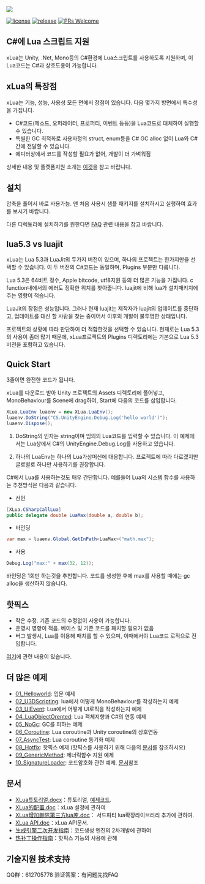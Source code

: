 ![](Assets/XLua/Doc/xLua.png)

[![license](https://img.shields.io/badge/license-MIT-blue.png)](https://github.com/Tencent/xLua/blob/master/LICENSE.TXT)
[![release](https://img.shields.io/badge/release-v2.1.6-blue.png)](https://github.com/Tencent/xLua/releases)
[![PRs Welcome](https://img.shields.io/badge/PRs-welcome-blue.png)](https://github.com/Tencent/xLua/pulls)

## C#에 Lua 스크립트 지원

xLua는 Unity, .Net, Mono등의 C#환경에 Lua스크립트를 사용하도록 지원하며, 이 Lua코드는 C#과 상호도용이 가능합니다.

## xLua의 특장점

xLua는 기능, 성능, 사용성 모든 면에서 장점이 있습니다. 다음 몇가지 방면에서 특수성을 가집니다.

* C#코드(메소드, 오퍼레이터, 프로퍼티, 이벤트 등등)을 Lua코드로 대체하여 실행할 수 있습니다.
* 특별한 GC 최적화로 사용자정의 struct, enum등을 C# GC alloc 없이 Lua와 C#간에 전달할 수 있습니다.
* 에디터상에서 코드를 작성할 필요가 없어, 개발이 더 가벼워짐

상세한 내용 및 플랫폼지원 소개는 [이것](Assets/XLua/Doc/features.md)을 참고 바랍니다.

## 설치

압축을 풀어서 바로 사용가능. 맨 처음 사용시 샘플 패키지를 설치하시고 실행하여 효과를 보시기 바랍니다.

다른 디렉토리에 설치하기를 원한다면 [FAQ](Assets/XLua/Doc/faq.md) 관련 내용을 참고 바랍니다.

## lua5.3 vs luajit

xLua는 Lua 5.3과 LuaJit의 두가지 버전이 있으며, 하나의 프로젝트는 한가지만을 선택할 수 있습니다. 이 두 버전의 C#코드는 동일하며, Plugins 부분만 다릅니다.

Lua 5.3은 64비트 정수, Apple bitcode, utf8지원 등의 더 많은 기능을 가집니다. c function내에서의 에러도 정확한 위치를 찾아줍니다. luajit에 비해 lua가 설치패키지에 주는 영향이 적습니다.

LuaJit의 장점은 성능입니다. 그러나 현재 luajit는 제작자가 luajit의 업데이트를 중단하고, 업데이트를 대신 할 사람을 찾는 중이어서 이후의 개발이 불투명한 상태입니다.

프로젝트의 상황에 따라 판단하여 더 적합한것을 선택할 수 있습니다. 현재로는 Lua 5.3의 사용이 좀더 많기 때문에, xLua프로젝트의 Plugins 디렉토리에는 기본으로 Lua 5.3 버전을 포함하고 있습니다.

## Quick Start

3줄이면 완전한 코드가 됩니다.

xLua를 다운로드 받아 Unity 프로젝트의 Assets 디렉토리에 풀어넣고, MonoBehaviour를 Scene에 drag하여, Start에 다음의 코드를 삽입합니다.

```csharp
XLua.LuaEnv luaenv = new XLua.LuaEnv();
luaenv.DoString("CS.UnityEngine.Debug.Log('hello world')");
luaenv.Dispose();
```

1. DoString의 인자는 string이며 임의의 Lua코드를 입력할 수 있습니다. 이 예제에서는 Lua상에서 C#의 UnityEngine.Debug.Log를 사용하고 있습니다.

2.  하나의 LuaEnv는 하나의 Lua가상머신에 대응합니다. 프로젝트에 따라 다르겠지만 글로벌로 하나만 사용하기를 권장합니다.

C#에서 Lua를 사용하는것도 매우 간단합니다. 예를들어 Lua의 시스템 함수를 사용하는 추천방식은 다음과 같습니다.

* 선언

```csharp
[XLua.CSharpCallLua]
public delegate double LuaMax(double a, double b);
```

* 바인딩

```csharp
var max = luaenv.Global.GetInPath<LuaMax>("math.max");
```

* 사용

```csharp
Debug.Log("max:" + max(32, 12));
```

바인딩은 1회만 하는것을 추천합니다. 코드를 생성한 후에 max를 사용할 때에는 gc alloc을 생산하지 않습니다.

## 핫픽스

* 작은 수정. 기존 코드의 수정없이 사용이 가능합니다.
* 운영시 영향이 적음. 베이스 및 기존 코드를 패치할 필요가 없음
* 버그 발생시, Lua를 이용해 패치를 할 수 있으며, 이때에서야 Lua코드 로직으로 진입합니다.

[여기](Assets/XLua/Doc/hotfix.md)에 관련 내용이 있습니다.

## 더 많은 예제

* [01_Helloworld](Assets/XLua/Examples/01_Helloworld/): 입문 예제
* [02_U3DScripting](Assets/XLua/Examples/02_U3DScripting/): lua에서 어떻게 MonoBehaviour를 작성하는지 예제
* [03_UIEvent](Assets/XLua/Examples/03_UIEvent/): Lua에서 어떻게 UI로직을 작성하는지 예제
* [04_LuaObjectOrented](Assets/XLua/Examples/04_LuaObjectOrented/):  Lua 객체지향과 C#의 연동 예제
* [05_NoGc](Assets/XLua/Examples/05_NoGc/): GC를 피하는 예제
* [06_Coroutine](Assets/XLua/Examples/06_Coroutine/): Lua coroutine과 Unity coroutine의 상호연동
* [07_AsyncTest](Assets/XLua/Examples/07_AsyncTest/): Lua coroutine 동기화 예제
* [08_Hotfix](Assets/XLua/Examples/08_Hotfix/): 핫픽스 예제 (핫픽스를 사용하기 위해 다음의 [문서](Assets/XLua/Doc/hotfix.md)를 참조하시오)
* [09_GenericMethod](Assets/XLua/Examples/09_GenericMethod/): 제너릭함수 지원 예제
* [10_SignatureLoader](Assets/XLua/Examples/10_SignatureLoader/): 코드암호화 관련 예제. [문서](Assets/XLua/Doc/signature.md)참조
 
## 문서

* [XLua튜토리얼.docx](Assets/XLua/Doc/XLua튜토리얼.docx)：튜토리얼, [예제코드](Assets/XLua/Tutorial/).
* [XLua的配置.doc](Assets/XLua/Doc/XLua的配置.doc)：xLua 설정에 관하여
* [XLua增加删除第三方lua库.doc](Assets/XLua/Doc/XLua增加删除第三方lua库.doc)： 서드파티 lua확장라이브러리 추가에 관하여.
* [XLua API.doc](Assets/XLua/Doc/XLua_API.doc)：xLua API문서.
* [生成引擎二次开发指南](Assets/XLua/Doc/custom_generate.md)：코드생성 엔진의 2차개발에 관하여
* [热补丁操作指南](Assets/XLua/Doc/hotfix.md)：핫픽스 기능의 사용에 관해

## 기술지원 技术支持

QQ群：612705778 验证答案：有问题先找FAQ


